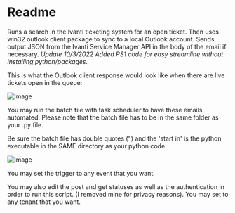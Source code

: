 # Readme
Runs a search in the Ivanti ticketing system for an open ticket. Then uses win32 outlook client package to sync to a local Outlook account. Sends output JSON from the Ivanti Service Manager API in the body of the email if necessary. *Update 10/3/2022 Added PS1 code for easy streamline without installing python/packages.*

This is what the Outlook client response would look like when there are live tickets open in the queue: 

![image](https://user-images.githubusercontent.com/43270477/161887204-01323658-6c57-45de-a70f-934fbabbad50.png)


You may run the batch file with task scheduler to have these emails automated. Please note that the batch file has to be in the same folder as your .py file.

Be sure the batch file has double quotes (") and the 'start in' is the python executable in the SAME directory as your python code.

![image](https://user-images.githubusercontent.com/43270477/161886789-d4712a48-c633-4d5f-ba8c-d51947f38ebf.png)

You may set the trigger to any event that you want.

You may also edit the post and get statuses as well as the authentication in order to run this script. (I removed mine for privacy reasons). You may set to any tenant that you want. 

